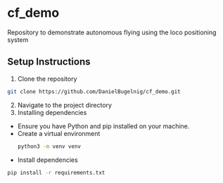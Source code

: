 # cf_demo
Repository to demonstrate autonomous flying using the loco positioning system

## Setup Instructions
1. Clone the repository
```bash
git clone https://github.com/DanielBugelnig/cf_demo.git
```
2. Navigate to the project directory
3. Installing dependencies

- Ensure you have Python and pip installed on your machine. 
- Create a virtual environment
   ```bash
   python3 -m venv venv
- Install dependencies
```bash
pip install -r requirements.txt



